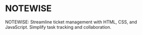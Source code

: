 # NOTEWISE
NOTEWISE: Streamline ticket management with HTML, CSS, and JavaScript. Simplify task tracking and collaboration.
